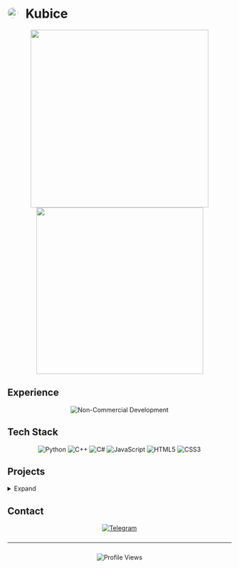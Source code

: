 <!-- <div style="position: relative;">
	<img src="https://raw.githubusercontent.com/kub1ce/kub1ce/main/crack.svg" style="position: absolute; z-index: -1; width: 100%; height: 100%; max-width: 100%; max-height: 100%; top: 0; left: 0; object-fit: contain;">
</div>
-->

# <img src="https://avatars.githubusercontent.com/u/83603203?v=4" style="height:24px; border-radius:50%; margin-right:10px"> Kubice

<div align="center">
    <img src="https://github-readme-stats.vercel.app/api?username=kub1ce&show_icons=true&theme=radical&hide_border=true&bg_color=00000000&text_color=E8E8DC&title_color=88AA00" width="400px"/>
    <img src="https://github-readme-stats.vercel.app/api/top-langs/?username=kub1ce&layout=compact&theme=radical&hide_border=true&bg_color=00000000&text_color=E8E8DC&title_color=88AA00&hide=ShaderLab,hlsl,html,css,javascript,Slim,scss" width="375px"/>
</div>

## Experience
<div align="center">
  	<img src="https://img.shields.io/badge/Non--Commercial_Dev-2CA5E0?style=for-the-badge&logo=code&logoColor=white&label=4%2B%20YEARS&labelColor=808080" alt="Non-Commercial Development"/>
</div>

## Tech Stack

<div align="center">
	<img src="https://img.shields.io/badge/Python-3776AB?style=for-the-badge&logo=python&logoColor=white" alt="Python"/>
	<img src="https://img.shields.io/badge/C%2B%2B-00599C?style=for-the-badge&logo=c%2B%2B&logoColor=white" alt="C++"/>
	<img src="https://img.shields.io/badge/C%23-239120?style=for-the-badge&logo=c-sharp&logoColor=white" alt="C#"/>
	<img src="https://img.shields.io/badge/JavaScript-F7DF1E?style=for-the-badge&logo=javascript&logoColor=black" alt="JavaScript"/>
	<img src="https://img.shields.io/badge/HTML5-E34F26?style=for-the-badge&logo=html5&logoColor=white" alt="HTML5"/>
	<img src="https://img.shields.io/badge/CSS3-1572B6?style=for-the-badge&logo=css3&logoColor=white" alt="CSS3"/>
</div>

## Projects

<details>
<summary>Expand</summary>

| Project | Description | Tech Stack |
|---------|-------------|------------|
| XOR AI | Телеграам бот для получения текста с изображений (OCR) с повышенной точностью распознования формул | <img src="https://img.shields.io/badge/Python-3776AB?style=for-the-badge&logo=python&logoColor=white" alt="Python"/> |
| Dungeon Flux | Игра в жанре рогалик с процедурной генерацией подземелий | <img src="https://img.shields.io/badge/C%23-239120?style=for-the-badge&logo=c-sharp&logoColor=white" alt="C#"/> <img src="https://img.shields.io/badge/.NET-512BD4?style=for-the-badge&logo=dotnet&logoColor=white" alt=".NET"/> <img src="https://img.shields.io/badge/MonoGame-000000?style=for-the-badge&logo=monogame&logoColor=white" alt="MonoGame"/> |
| Andrusha | Технология, обеспечивающая передачу и обработку сигнала между группой БПЛА для их взаимодействия во время полета | <img src="https://img.shields.io/badge/C%2B%2B-00599C?style=for-the-badge&logo=c%2B%2B&logoColor=white" alt="C++"/> <img src="https://img.shields.io/badge/Arduino-00979D?style=for-the-badge&logo=arduino&logoColor=white" alt="Arduino"/> <img src="https://img.shields.io/badge/ESP32-000000?style=for-the-badge&logo=espressif&logoColor=white" alt="ESP32"/> |

</details>

## Contact

<div align="center">
	<a href="https://t.me/JustKubice">
		<img src="https://img.shields.io/badge/Telegram-2CA5E0?style=for-the-badge&logo=telegram&logoColor=white" alt="Telegram"/>
	</a>
</div>

<hr style="margin: 24px 0">
<div align="center">
  	<img src="https://komarev.com/ghpvc/?username=kub1ce&color=88AA00&style=for-the-badge" alt="Profile Views"/>
</div>